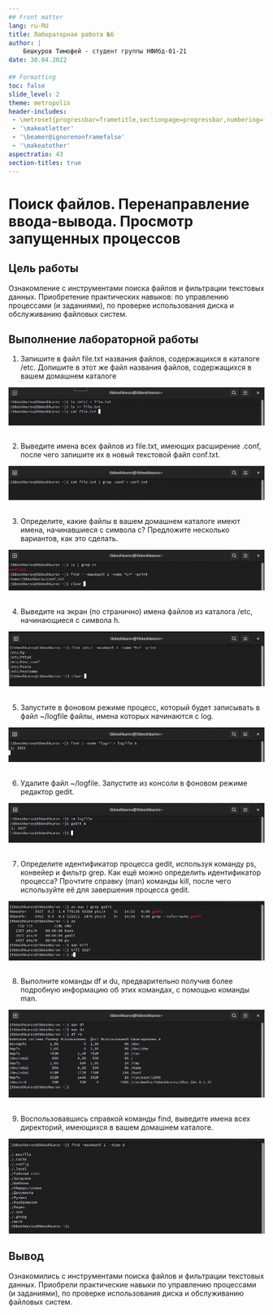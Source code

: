 ```yaml
---
## Front matter
lang: ru-RU
title: Лабораторная работа №6
author: |
    Бешкуров Тимофей - студент группы НФИбд-01-21
date: 30.04.2022

## Formatting
toc: false
slide_level: 2
theme: metropolis
header-includes: 
 - \metroset{progressbar=frametitle,sectionpage=progressbar,numbering=fraction}
 - '\makeatletter'
 - '\beamer@ignorenonframefalse'
 - '\makeatother'
aspectratio: 43
section-titles: true
---
```


# Поиск файлов. Перенаправление ввода-вывода. Просмотр запущенных процессов

## Цель работы

Ознакомление с инструментами поиска файлов и фильтрации текстовых данных.
Приобретение практических навыков: по управлению процессами (и заданиями), по
проверке использования диска и обслуживанию файловых систем.

## Выполнение лабораторной работы

1. Запишите в файл file.txt названия файлов, содержащихся в каталоге /etc. Допишите в этот же файл названия файлов, содержащихся в вашем домашнем каталоге 

![](../report/images/1.png)

## 

2. Выведите имена всех файлов из file.txt, имеющих расширение .conf, после чего
запишите их в новый текстовой файл conf.txt.

![](../report/images/2.png)

## 

3. Определите, какие файлы в вашем домашнем каталоге имеют имена, начинавшиеся с символа c? Предложите несколько вариантов, как это сделать.

![](../report/images/3.png)

## 

4. Выведите на экран (по странично) имена файлов из каталога /etc, начинающиеся с символа h.

![](../report/images/4.png)

## 

5. Запустите в фоновом режиме процесс, который будет записывать в файл ~/logfile файлы, имена которых начинаются с log.

![](../report/images/5.png)

## 

6. Удалите файл ~/logfile. Запустите из консоли в фоновом режиме редактор gedit.

![](../report/images/6.png)

## 

7. Определите идентификатор процесса gedit, используя команду ps, конвейер и фильтр
grep. Как ещё можно определить идентификатор процесса? Прочтите справку (man) команды kill, после чего используйте её для завершения
процесса gedit.

![](../report/images/7.png)

## 

8. Выполните команды df и du, предварительно получив более подробную информацию
об этих командах, с помощью команды man.

![](../report/images/8.png)

## 

9. Воспользовавшись справкой команды find, выведите имена всех директорий, имеющихся в вашем домашнем каталоге.

![](../report/images/9.png)

## Вывод

Ознакомились с инструментами поиска файлов и фильтрации текстовых данных.
Приобрели практические навыки по управлению процессами (и заданиями), по
проверке использования диска и обслуживанию файловых систем.